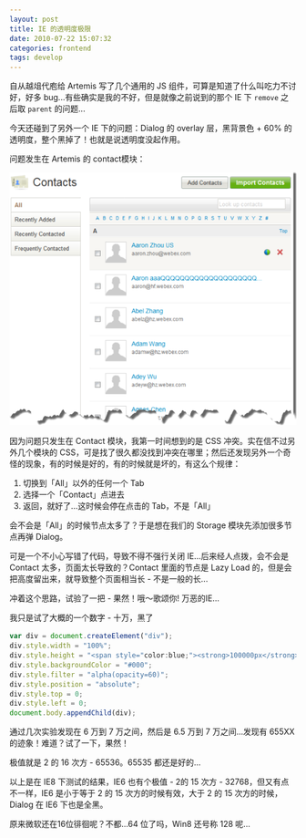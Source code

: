 ```yaml
---
layout: post
title: IE 的透明度极限
date: 2010-07-22 15:07:32
categories: frontend
tags: develop
---
```


自从越俎代庖给 Artemis 写了几个通用的 JS 组件，可算是知道了什么叫吃力不讨好，好多 bug...有些确实是我的不好，但是就像之前说到的那个 IE 下 `remove` 之后取 `parent` 的问题...

今天还碰到了另外一个 IE 下的问题：Dialog 的 overlay 层，黑背景色 + 60% 的透明度，整个黑掉了！也就是说透明度没起作用。

问题发生在 Artemis 的 contact模块：

![](/images/posts/artemis_contact.png)

因为问题只发生在 Contact 模块，我第一时间想到的是 CSS 冲突。实在信不过另外几个模块的 CSS，可是找了很久都没找到冲突在哪里；然后还发现另外一个奇怪的现象，有的时候是好的，有的时候就是坏的，有这么个规律：

1. 切换到「All」以外的任何一个 Tab
2. 选择一个「Contact」点进去
3. 返回，就好了...这时候会停在点击的 Tab，不是「All」

会不会是「All」的时候节点太多了？于是想在我们的 Storage 模块先添加很多节点再弹 Dialog。

可是一个不小心写错了代码，导致不得不强行关闭 IE...后来经人点拨，会不会是 Contact 太多，页面太长导致的？Contact 里面的节点是 Lazy Load 的，但是会把高度留出来，就导致整个页面相当长 - 不是一般的长...

冲着这个思路，试验了一把 - 果然！哦～歌颂你! 万恶的IE...

我只是试了大概的一个数字 - 十万，黑了

```js
var div = document.createElement("div");
div.style.width = "100%";
div.style.height = "<span style="color:blue;"><strong>100000px</strong></span>";
div.style.backgroundColor = "#000";
div.style.filter = "alpha(opacity=60)";
div.style.position = "absolute";
div.style.top = 0;
div.style.left = 0;
document.body.appendChild(div);
```

通过几次实验发现在 6 万到 7 万之间，然后是 6.5 万到 7 万之间...发现有 655XX 的迹象！难道？试了一下，果然！

极值就是 2 的 16 次方 - 65536。65535 都还是好的...

以上是在 IE8 下测试的结果，IE6 也有个极值 - 2的 15 次方 - 32768，但又有点不一样，IE6 是小于等于 2 的 15 次方的时候有效，大于 2 的 15 次方的时候，Dialog 在 IE6 下也是全黑。

原来微软还在16位徘徊呢？不都...64 位了吗，Win8 还号称 128 呢...